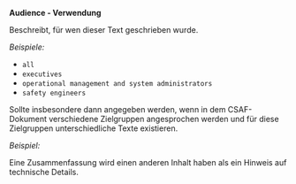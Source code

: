 **Audience - Verwendung**

Beschreibt, für wen dieser Text geschrieben wurde.

*Beispiele:*

* `all`
* `executives`
* `operational management and system administrators`
* `safety engineers`

Sollte insbesondere dann angegeben werden, wenn in dem CSAF-Dokument verschiedene Zielgruppen angesprochen werden und für diese Zielgruppen unterschiedliche Texte existieren.

*Beispiel:*

Eine Zusammenfassung wird einen anderen Inhalt haben als ein Hinweis auf technische Details.
